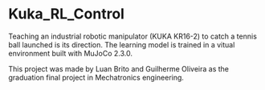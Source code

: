 # Kuka_RL_Control

Teaching an industrial robotic manipulator (KUKA KR16-2) to catch a tennis ball launched is its direction. The learning model is trained in a vitual environment built with MuJoCo 2.3.0.


This project was made by Luan Brito and Guilherme Oliveira as the graduation final project in Mechatronics engineering.

